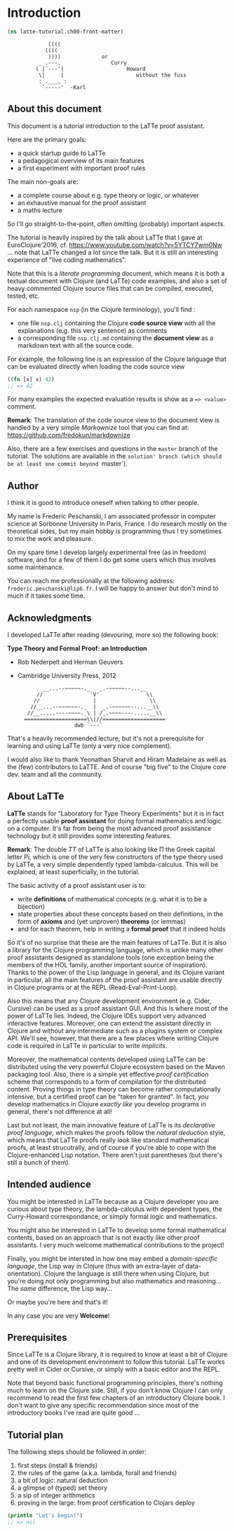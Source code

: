 

# Introduction


```clojure
(ns latte-tutorial.ch00-front-matter)

```

                 ((((
                ((((
                 ))))             or
              _ .---.                Curry     
             ( |`---'|                    Howard
              \|     |                       without the fuss
              : .___, :
               `-----'  -Karl



## About this document

This document is a tutorial introduction to the LaTTe proof assistant.

Here are the primary goals:
  - a quick startup guide to LaTTe
  - a pedagogical overview of its main features
  - a first experiment with important proof rules

The main non-goals are:
  - a complete course about e.g. type theory or logic, or whatever
  - an exhaustive manual for the proof assistant
  - a maths lecture

So I'll go straight-to-the-point, often omitting (probably) important
aspects.

The tutorial is heavily inspired by the talk about LaTTe that I gave
at EuroClojure'2016, cf. https://www.youtube.com/watch?v=5YTCY7wm0Nw
... note that LaTTe changed a lot since the talk. But it is still an
interesting experience of "live coding mathematics".

Note that this is a *literate programming* document, which means it is
both a textual document with Clojure (and LaTTe) code examples, and also
a set of heavy commented Clojure source files that can be compiled, executed,
tested, etc.

For each namespace `nsp` (in the Clojure terminology), you'll find :
 - one file `nsp.clj` containing the Clojure **code source view** with all the explanations
   (e.g. this very sentence) as comments
 - a corresponding file `nsp.clj.md` containing the **document view** as a markdown
   text with all the source code.

For example, the following line is an expression of the Clojure language that
can be evaluated directly when loading the code source view


```clojure
((fn [x] x) 42)
;; => 42

```

For many examples the expected evaluation results is show as a `=> <value>` comment.

**Remark**: The translation of the code source view to the document view is handled
by a very simple *Markownize* tool that you can find at: https://github.com/fredokun/markdownize

Also, there are a few exercises and questions in the `master` branch of the tutorial.
The solutions are available in the `solution' branch (which should be at least one commit beyond `master`).
 



## Author

I think it is good to introduce oneself when talking to other people.

My name is Frederic Peschanski, I am associated professor in computer science
at Sorbonne University in Paris, France. I do research mostly on the theoretical
sides, but my main hobby is programming thus I try sometimes to mix the work and pleasure.

On my spare time I develop largely experimental free (as in freedom) software,
and for a few of them I do get some users which thus involves some maintenance.

You can reach me professionally at the following address:
`frederic.peschanski@lip6.fr`.  I will be happy to answer
but don't mind to much if it takes some time.



## Acknowledgments

I developed LaTTe after reading (devouring, more so) the following book:

**Type Theory and Formal Proof: an Introduction**
- Rob Nederpelt and Herman Geuvers
- Cambridge University Press, 2012

              __...--~~~~~-._   _.-~~~~~--...__
            //               `V'               \\ 
           //                 |                 \\ 
          //__...--~~~~~~-._  |  _.-~~~~~~--...__\\ 
         //__.....----~~~~._\ | /_.~~~~----.....__\\
        ====================\\|//====================
                        dwb `---`  

That's a heavily recommended lecture, but it's not a prerequisite
for learning and using LaTTe (only a very nice complement).

I would also like to thank Yeonathan Sharvit and Hiram Madelaine as well as
the (few) contributors to LaTTE. And of course "big five" to the Clojure core
dev. team and all the community.

## About LaTTe

**LaTTe** stands for "Laboratory for Type Theory Experiments" but it
is in fact a perfectly usable **proof assistant** for doing formal mathematics
and logic on a computer. It's far from being the most advanced proof assistance
technology but it still provides some interesting features.

**Remark**: The double *TT* of LaTTe is also looking like
Π the Greek capital letter Pi, which is one of the very few
constructors of the type theory used by LaTTe, a very simple dependently typed
lambda-calculus. This will be explained, at least superficially, in the tutorial.

The basic activity of a proof assistant user is to:
 - write **definitions** of mathematical concepts (e.g. what it is to be a bijection)
 - state properties about these concepts based on their definitions, in the form of **axioms** and (yet unproven) **theorems** (or lemmas)
 - and for each theorem, help in writing a **formal proof** that it indeed holds

So it's of no surprise that these are the main features of LaTTe.
But it is also a library for the Clojure programming language, which is unlike
many other proof assistants designed as standalone tools (one exception being the
members of the HOL family, another important source of inspiration).
Thanks to the power of the Lisp language in general,
and its Clojure variant in particular, all the main features of the proof assistant
are usable directly in Clojure programs or at the REPL (Read-Eval-Print-Loop).

Also this means that any Clojure development environment (e.g. Cider, Cursive) can
be used as a proof assistant GUI. And this is where most of the power of LaTTe lies.
Indeed, the Clojure IDEs support very advanced interactive features. Moreover, one can
extend the assistant directly in Clojure and without any intermediate such as a
plugins system or complex API. We'll see, however, that there are a few places where
writing Clojure code is required in LaTTe in particular to write *implicits*.

Moreover, the mathematical contents developed using LaTTe can be distributed
using the very powerful Clojure ecosystem based on the Maven packaging tool.
Also, there is a simple yet effective *proof certification* scheme that
corresponds to a form of compilation for the distributed content.
Proving things in type theory can become rather computationally intensive,
but a certified proof can be "taken for granted".
In fact, you develop mathematics in Clojure *exactly like* you develop programs
in general, there's not difference at all!

Last but not least, the main innovative feature of LaTTe is its *declarative proof language*,
which makes the proofs follow the *natural deduction* style, which means that LaTTe proofs
really look like standard mathematical proofs, at least strucutrally, and of course if you're
able to cope with the Clojure-enhanced Lisp notation. There aren't just parentheses (but there's
still a bunch of them).




## Intended audience

You might be interested in LaTTe because as a Clojure developer you are curious
about type theory, the lambda-calculus with dependent types, the Curry-Howard correspondance,
or simply formal logic and mathematics.

You might also be interested in LaTTe to develop some formal mathematical contents, based on
an approach that is not exactly like other proof assistants. I very much welcome mathematical
contributions to the project!

Finally, you might be intersted in how one may embed a *domain-specific language*, the
Lisp way in Clojure (thus with an extra-layer of data-orientation). Clojure the language
is still there when using Clojure, but you're doing not only programming but also
mathematics and reasoning... The *same* difference, the Lisp way...

Or maybe you're here and that's it!

In any case you are very **Welcome**!




## Prerequisites

Since LaTTe is a Clojure library, it is required to know at least a bit of
Clojure and one of its development environment to follow this tutorial.
LaTTe works pretty well in Cider or Cursive, or simply with a basic editor
and the REPL.

Note that beyond basic functional programming principles, there's nothing much to
learn on the Clojure side. Still, if you don't know Clojure  I can only recommend
to read the first few chapters of an introductory Clojure book.
I don't want to give any specific recommendation since most of the introductory
books I've read are quite good ...




## Tutorial plan

The following steps should be followed in order:

1. first steps (install & friends)
2. the rules of the game (a.k.a. lambda, forall and friends)
3. a bit of logic: natural deduction
4. a glimpse of (typed) set theory
5. a sip of integer arithmetics
6. proving in the large: from proof certification to Clojars deploy



```clojure
(println "Let's begin!")
;; => nil
```
